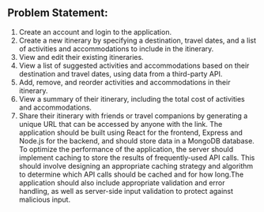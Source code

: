  ## Problem Statement:
1. Create an account and login to the application.
2. Create a new itinerary by specifying a destination, travel dates, and a list of activities and
accommodations to include in the itinerary.
3. View and edit their existing itineraries.
4. View a list of suggested activities and accommodations based on their destination and travel dates, using data from a third-party API. 
5. Add, remove, and reorder activities and accommodations in their itinerary.
6. View a summary of their itinerary, including the total cost of activities and accommodations.
7. Share their itinerary with friends or travel companions by generating a unique URL that can be accessed by anyone with the link.
The application should be built using React for the frontend, Express and Node.js for the backend, and should store data in a MongoDB database.
To optimize the performance of the application, the server should implement caching to store the results of frequently-used API calls. This should involve designing an appropriate caching strategy and algorithm to determine which API calls should be cached and for how long.The application should also include appropriate validation and error handling, as well as server-side input validation to protect against malicious input.

